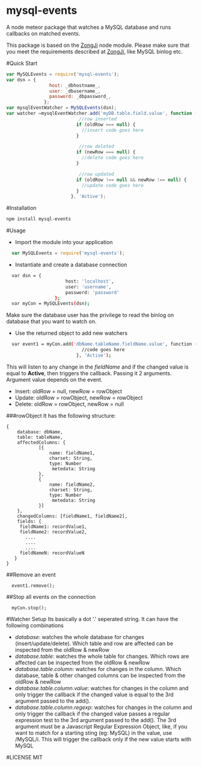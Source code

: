 # mysql-events
A node meteor package that watches a MySQL database and runs callbacks on matched events.

This package is based on the [ZongJi](https://github.com/nevill/zongji) node module. Please make sure that you meet the requirements described at [ZongJi](https://github.com/nevill/zongji), like MySQL binlog etc.

#Quick Start
```javascript
var MySQLEvents = require('mysql-events');
var dsn = {
                host: _dbhostname_,
                user: _dbusername_,
                password: _dbpassword_,
              };
var mysqlEventWatcher = MySQLEvents(dsn);
var watcher =mysqlEventWatcher.add('myDB.table.field.value', function (oldRow, newRow) {
                           //row inserted
                          if (oldRow === null) {
                            //insert code goes here
                          }

                           //row deleted
                          if (newRow === null) {
                            //delete code goes here
                          }

                           //row updated
                          if (oldRow !== null && newRow !== null) {
                            //update code goes here
                          }
                        }, 'Active');
```

#Installation
```sh
npm install mysql-events
```

#Usage
- Import the module into your application
```javascript
  var MySQLEvents = require('mysql-events');
```

- Instantiate and create a database connection
```sh
  var dsn = {
                      host: 'localhost',
                      user: 'username',
                      password: 'password'
                  };
  var myCon = MySQLEvents(dsn);
```

Make sure the database user has the privilege to read the binlog on database that you want to watch on.

- Use the returned object to add new watchers
```sh
  var event1 = myCon.add('dbName.tableName.fieldName.value', function (oldRow, newRow) {
                            //code goes here
                          }, 'Active');
```

This will listen to any change in the _fieldName_ and if the changed value is equal to __Active__, then triggers the callback. Passing it 2 arguments. Argument value depends on the event.

- Insert: oldRow = null, newRow = rowObject
- Update: oldRow = rowObject, newRow = rowObject
- Delete: oldRow = rowObject, newRow = null

###rowObject
It has the following structure:

```
{
    database: dbName,
    table: tableName,
    affectedColumns: {
            [{
                name: fieldName1,
                charset: String,
                type: Number
                 metedata: String
            },
            {
                name: fieldName2,
                charset: String,
                type: Number
                 metedata: String
            }]
    },
    changedColumns: [fieldName1, fieldName2],
    fields: {
     fieldName1: recordValue1,
     fieldName2: recordValue2,
       ....
       ....
       ....
     fieldNameN: recordValueN
   }
}
```

##Remove an event
```
  event1.remove();
```

##Stop all events on the connection
```
  myCon.stop();
```

#Watcher Setup
  Its basically a dot '.' seperated string. It can have the following combinations

- _database_: watches the whole database for changes (insert/update/delete). Which table and row are affected can be inspected from the oldRow & newRow
- _database.table_: watches the whole table for changes. Which rows are affected can be inspected from the oldRow & newRow
- _database.table.column_: watches for changes in the column. Which database, table & other changed columns can be inspected from the oldRow & newRow
- _database.table.column.value_: watches for changes in the column and only trigger the callback if the changed value is equal to the 3rd argument passed to the add().
- _database.table.column.regexp_: watches for changes in the column and only trigger the callback if the changed value passes a regular expression test to the 3rd argument passed to the add(). The 3rd argument must be a Javascript Regular Expression Object, like, if you want to match for a starting sting (eg: MySQL) in the value, use /MySQL/i. This will trigger the callback only if the new value starts with MySQL

#LICENSE
MIT